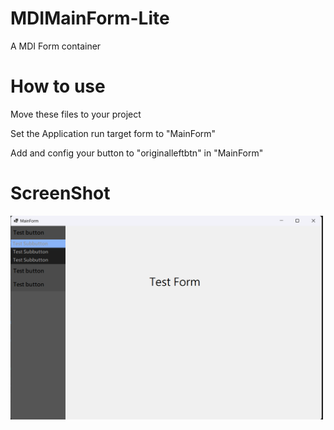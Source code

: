 # MDIMainForm-Lite
A MDI Form container

# How to use
<p>Move these files to your project</p>
<p>Set the Application run target form to "MainForm"</p>
<p>Add and config your button to "originalleftbtn" in "MainForm"</p>

# ScreenShot 
<img src="/assets/ScreenShot.png" alt="ScreenShot" width="500">
